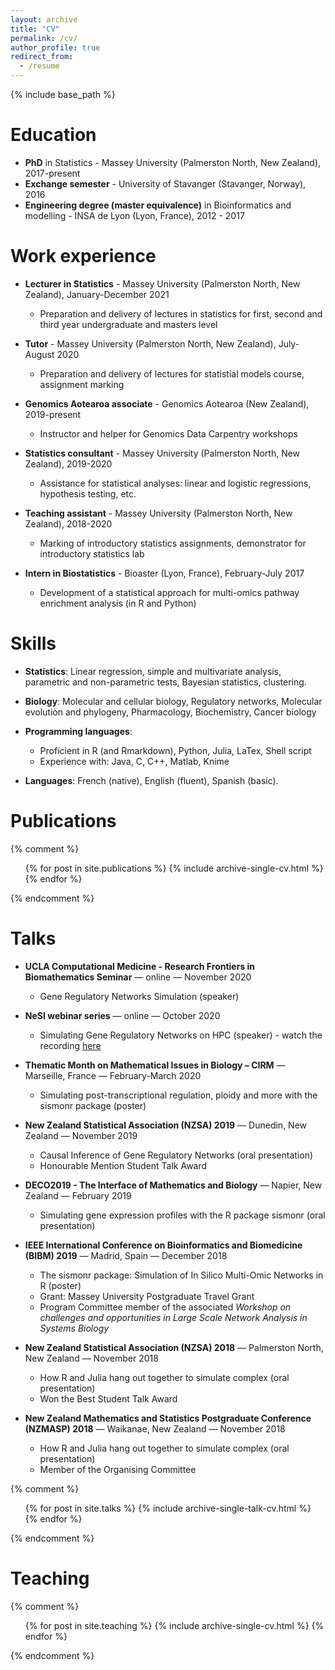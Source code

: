 ```yaml
---
layout: archive
title: "CV"
permalink: /cv/
author_profile: true
redirect_from:
  - /resume
---
```


{% include base_path %}

Education
======
* **PhD** in Statistics - Massey University (Palmerston North, New Zealand), 2017-present
* **Exchange semester** - University of Stavanger (Stavanger, Norway), 2016
* **Engineering degree (master equivalence)** in Bioinformatics and modelling - INSA de Lyon (Lyon, France), 2012 - 2017


Work experience
======
* **Lecturer in Statistics** - Massey University (Palmerston North, New Zealand), January-December 2021
  * Preparation and delivery of lectures in statistics for first, second and third year undergraduate and masters level   

* **Tutor** - Massey University (Palmerston North, New Zealand), July-August 2020
  * Preparation and delivery of lectures for statistial models course, assignment marking
  
* **Genomics Aotearoa associate** - Genomics Aotearoa (New Zealand), 2019-present
  * Instructor and helper for Genomics Data Carpentry workshops
  
* **Statistics consultant** - Massey University (Palmerston North, New Zealand), 2019-2020
  * Assistance for statistical analyses: linear and logistic regressions, hypothesis testing, etc.
  
* **Teaching assistant** - Massey University (Palmerston North, New Zealand), 2018-2020
  * Marking of introductory statistics assignments, demonstrator for introductory statistics lab
  
* **Intern in Biostatistics** - Bioaster (Lyon, France), February-July 2017
  * Development of a statistical approach for multi-omics pathway enrichment analysis (in R and Python)
  
Skills
======
* **Statistics**: Linear regression, simple and multivariate analysis, parametric and non-parametric tests, Bayesian statistics, clustering.

* **Biology**: Molecular and cellular biology, Regulatory networks, Molecular evolution and phylogeny, Pharmacology, Biochemistry, Cancer biology

* **Programming languages**:
  * Proficient in R (and Rmarkdown), Python, Julia, LaTex, Shell script
  * Experience with: Java, C, C++, Matlab, Knime

* **Languages**: French (native), English (fluent), Spanish (basic).

Publications
======
{% comment %}
  <ul>{% for post in site.publications %}
    {% include archive-single-cv.html %}
  {% endfor %}</ul>
{% endcomment %}

Talks
======


* **UCLA Computational Medicine - Research Frontiers in Biomathematics Seminar** &mdash; online &mdash; November 2020
  * Gene Regulatory Networks Simulation (speaker)

* **NeSI webinar series** &mdash; online &mdash; October 2020
  * Simulating Gene Regulatory Networks on HPC (speaker) - watch the recording [here](https://www.youtube.com/watch?v=ydeeOlGOC4U)

* **Thematic Month on Mathematical Issues in Biology – CIRM** &mdash; Marseille, France &mdash; February-March 2020
  * Simulating post-transcriptional regulation, ploidy and more with the sismonr package (poster)

* **New Zealand Statistical Association (NZSA) 2019** &mdash; Dunedin, New Zealand &mdash; November 2019
  * Causal Inference of Gene Regulatory Networks (oral presentation)
  * Honourable Mention Student Talk Award

* **DECO2019 - The Interface of Mathematics and Biology** &mdash; Napier, New Zealand &mdash; February 2019
  * Simulating gene expression profiles with the R package sismonr (oral presentation)

* **IEEE International Conference on Bioinformatics and Biomedicine (BIBM) 2019** &mdash; Madrid, Spain &mdash; December 2018
  * The sismonr package: Simulation of In Silico Multi-Omic Networks in R (poster)
  * Grant: Massey University Postgraduate Travel Grant
  * Program Committee member of the associated *Workshop on challenges and opportunities in Large Scale Network Analysis in Systems Biology*

* **New Zealand Statistical Association (NZSA) 2018** &mdash; Palmerston North, New Zealand &mdash; November 2018
  * How R and Julia hang out together to simulate complex (oral presentation)
  * Won the Best Student Talk Award

* **New Zealand Mathematics and Statistics Postgraduate Conference (NZMASP) 2018** &mdash; Waikanae, New Zealand &mdash; November 2018
  * How R and Julia hang out together to simulate complex (oral presentation)
  * Member of the Organising Committee

{% comment %}
  <ul>{% for post in site.talks %}
    {% include archive-single-talk-cv.html %}
  {% endfor %}</ul>
{% endcomment %}
  
Teaching
======
{% comment %}
  <ul>{% for post in site.teaching %}
    {% include archive-single-cv.html %}
  {% endfor %}</ul>
{% endcomment %}

